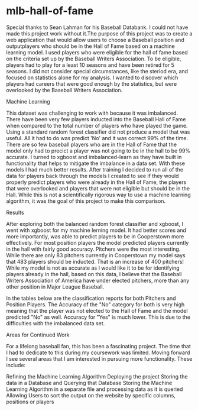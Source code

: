 # mlb-hall-of-fame

Special thanks to Sean Lahman for his Baseball Databank. I could not have made this project work without it.The purpose of this project was to create a web application that would allow users to choose a Baseball position and outputplayers who should be in the Hall of Fame based on a machine learning model. I used players who were eligible for the hall of fame based on the criteria set up by the Baseball Writers Association. To be eligible, players had to play for a least 10 seasons and have been retired for 5 seasons. I did not consider special circumstances, like the steriod era, and focused on statistics alone for my analysis. I wanted to discover which players had careers that were good enough by the statistics, but were overlooked by the Baseball Writers Association.
        
Machine Learning

This dataset was challenging to work with because it was imbalanced. There have been very few players inducted into the Baseball Hall of Fame when compared to the total number of players who have played the game. Using a standard random forest classifier did not produce a model that was useful. All it had to do was predict 'No' and it was correct 99% of the time. There are so few baseball players who are in the Hall of Fame that the model only had to precict a player was not going to be in the hall to be 99% accurate.  I turned to xgboost and imbalanced-learn as they have built in functionality that helps to mitigate the imbalance in a data set.  With these models I had much better results. After training I decided to run all of the data for players back through the models I created to see if they would properly predict players who were already in the Hall of Fame, the players that were overlooked and players that were not eligible but should be in the Hall.  While this is not a scientifically rigorous way to use a machine learning algorithm, it was the goal of this project to make this comparison.  
       
Results

After exploring both the balanced random forest classifier and xgboost, I went with xgboost for my machine lerning model. It had better scores and more importantly, was able to predict players to be in Cooperstown more effectively. For most position players the model predicted players currently in the hall with fairly good accuracy.  Pitchers were the most interesting.  While there are only 83 pitchers currently in Cooperstown my model says that 483 players should be inducted.  That is an increase of 400 pitchers!  While my model is not as accurate as I would like it to be for identifying players already in the hall, based on this data, I believe that the Baseball Writers Association of America have under elected pitchers, more than any other position in Major League Baseball.
       
In the tables below are the classification reports for both Pitchers and Position Players.  The Accuracy of the "No" category for both is very high meaning that the player was not elected to the Hall of Fame and the model predicted "No" as well.  Accuracy for "Yes" is much lower.  This is due to the difficulties with the imbalanced data set.

Areas for Continued Work

For a lifelong baseball fan, this has been a fascinating project. The time that I had to dedicate to this during my coursework was limited. Moving forward I see several areas that I am interested in pursuing more functionality. These include:

Refining the Machine Learning Algorithm
Deploying the project
Storing the data in a Database and Querying that Database
Storing the Machine Learning Algorithm in a separate file and processing data as it is queried
Allowing Users to sort the output on the website by specific columns, positions or players